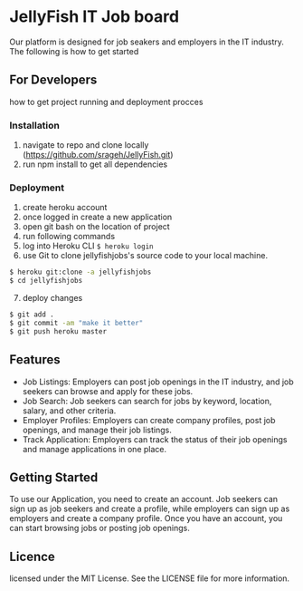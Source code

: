 # JellyFish IT Job board

Our platform is designed for job seakers and employers in the IT industry. The following is how to get started


## For Developers

how to get project running and deployment procces

### Installation

1. navigate to repo and clone locally (https://github.com/srageh/JellyFish.git)
2. run npm install to get all dependencies

### Deployment

1. create heroku account
2. once logged in create a new application
3. open git bash on the location of project
4. run following commands
5. log into Heroku CLI
   `$ heroku login`
6. use Git to clone jellyfishjobs's source code to your local machine.

```sh
$ heroku git:clone -a jellyfishjobs
$ cd jellyfishjobs
```

7. deploy changes

```sh
$ git add .
$ git commit -am "make it better"
$ git push heroku master
```

## Features

- Job Listings: Employers can post job openings in the IT industry, and job seekers can browse and apply for these jobs.
- Job Search: Job seekers can search for jobs by keyword, location, salary, and other criteria.
- Employer Profiles: Employers can create company profiles, post job openings, and manage their job listings.
- Track Application: Employers can track the status of their job openings and manage applications in one place.

## Getting Started

To use our Application, you need to create an account. Job seekers can sign up as job seekers and create a profile, while employers can sign up as employers and create a company profile. Once you have an account, you can start browsing jobs or posting job openings.

## Licence

licensed under the MIT License. See the LICENSE file for more information.

